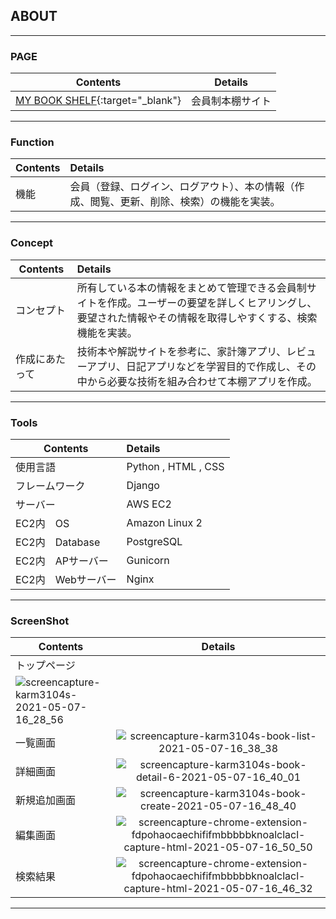 ## ABOUT

---

### PAGE

|Contents|Details|
|---|:-:|
| [MY BOOK SHELF](http://karm3104s.com/){:target="_blank"} | 会員制本棚サイト |

---

### Function

|Contents|Details|
|---|:--|
|機能|会員（登録、ログイン、ログアウト）、本の情報（作成、閲覧、更新、削除、検索）の機能を実装。|

---

### Concept

|Contents|Details|
|---|:--|
|コンセプト|所有している本の情報をまとめて管理できる会員制サイトを作成。ユーザーの要望を詳しくヒアリングし、要望された情報やその情報を取得しやすくする、検索機能を実装。|
|作成にあたって|技術本や解説サイトを参考に、家計簿アプリ、レビューアプリ、日記アプリなどを学習目的で作成し、その中から必要な技術を組み合わせて本棚アプリを作成。|

---

### Tools

|Contents|Details|
|---|:--|
| 使用言語 | Python , HTML , CSS |
| フレームワーク | Django |
| サーバー | AWS EC2 |
| EC2内　OS | Amazon Linux 2|
| EC2内　Database | PostgreSQL |
| EC2内　APサーバー | Gunicorn |
| EC2内　Webサーバー | Nginx |

---
### ScreenShot

|Contents|Details|
|---|:-:|
| トップページ | 
![screencapture-karm3104s-2021-05-07-16_28_56](https://user-images.githubusercontent.com/75430098/117414337-faceca00-af51-11eb-845d-210798469175.png) |
| 一覧画面 | ![screencapture-karm3104s-book-list-2021-05-07-16_38_38](https://user-images.githubusercontent.com/75430098/117414955-b5f76300-af52-11eb-9aad-c67e9b610990.png) |
| 詳細画面 | ![screencapture-karm3104s-book-detail-6-2021-05-07-16_40_01](https://user-images.githubusercontent.com/75430098/117415346-2c946080-af53-11eb-8363-367d53b120bd.png) |
| 新規追加画面 | ![screencapture-karm3104s-book-create-2021-05-07-16_48_40](https://user-images.githubusercontent.com/75430098/117416271-2488f080-af54-11eb-80bf-8939c94f582b.png) |
| 編集画面 | ![screencapture-chrome-extension-fdpohaocaechififmbbbbbknoalclacl-capture-html-2021-05-07-16_50_50](https://user-images.githubusercontent.com/75430098/117416528-6ca81300-af54-11eb-9b7a-032279bea615.png) |
| 検索結果 | ![screencapture-chrome-extension-fdpohaocaechififmbbbbbknoalclacl-capture-html-2021-05-07-16_46_32](https://user-images.githubusercontent.com/75430098/117415978-e12e8200-af53-11eb-8528-db79ae22e704.png) |

---


